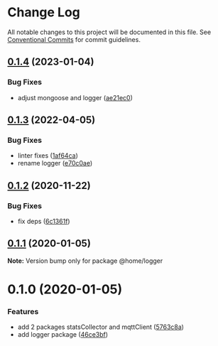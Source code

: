# Change Log

All notable changes to this project will be documented in this file.
See [Conventional Commits](https://conventionalcommits.org) for commit guidelines.

## [0.1.4](https://github.com/mariusz-kabala/homeAutomation/compare/@home/logger@0.1.3...@home/logger@0.1.4) (2023-01-04)


### Bug Fixes

* adjust mongoose and logger ([ae21ec0](https://github.com/mariusz-kabala/homeAutomation/commit/ae21ec09f0a9675be882602e75180970cc8bbe59))





## [0.1.3](https://github.com/mariusz-kabala/homeAutomation/compare/@home/logger@0.1.2...@home/logger@0.1.3) (2022-04-05)


### Bug Fixes

* linter fixes ([1af64ca](https://github.com/mariusz-kabala/homeAutomation/commit/1af64cabb2e40797838c1a2337fb7c34ac9b4b54))
* rename logger ([e70c0ae](https://github.com/mariusz-kabala/homeAutomation/commit/e70c0ae22ed39ec1a77f0756eefc6a2fd2b3bc61))





## [0.1.2](https://github.com/mariusz-kabala/homeAutomation/compare/@home/logger@0.1.1...@home/logger@0.1.2) (2020-11-22)


### Bug Fixes

* fix deps ([6c1361f](https://github.com/mariusz-kabala/homeAutomation/commit/6c1361ff7b01bb85ab4521cb4a83e34429d6fbd6))





## [0.1.1](https://github.com/mariusz-kabala/homeAutomation/compare/@home/logger@0.1.0...@home/logger@0.1.1) (2020-01-05)

**Note:** Version bump only for package @home/logger





# 0.1.0 (2020-01-05)


### Features

* add 2 packages statsCollector and mqttClient ([5763c8a](https://github.com/mariusz-kabala/homeAutomation/commit/5763c8a618e3c410ea68cb23f1aee2907e4c614e))
* add logger package ([46ce3bf](https://github.com/mariusz-kabala/homeAutomation/commit/46ce3bf020945ccbc9eab2dd64a52068744f409e))
